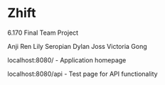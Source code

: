 Zhift
=========

6.170 Final Team Project

Anji Ren
Lily Seropian
Dylan Joss
Victoria Gong

localhost:8080/ - Application homepage

localhost:8080/api - Test page for API functionality
